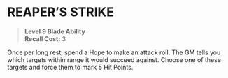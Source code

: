 ﻿---
tags:
  - Ability
  - CharacterOption
name: 'REAPER’S STRIKE'
level: 9
domain: 'Blade'
type: 'Ability'
recall: '3'
description: 'Once per long rest, spend a Hope to make an attack roll. The GM tells you which targets within range it would succeed against. Choose one of these targets and force them to mark 5 Hit Points.'
---
# REAPER’S STRIKE

> **Level 9 Blade Ability**  
> **Recall Cost:** 3

Once per long rest, spend a Hope to make an attack roll. The GM tells you which targets within range it would succeed against. Choose one of these targets and force them to mark 5 Hit Points.
